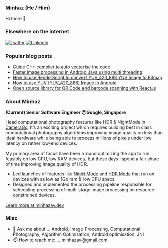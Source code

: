 ### Minhaz (He / Him)
Hi there 👋

### Elsewhere on the internet

[![Twitter](https://user-images.githubusercontent.com/282759/84680160-40c90c80-af00-11ea-8390-bb86858c5fa5.png)](https://twitter.com/minhazav) 
[![LinkedIn](https://user-images.githubusercontent.com/282759/84680162-4161a300-af00-11ea-912c-8f32e5cc1676.png)](https://linkedin.com/in/minhazav)

### Popular blog posts

-   [Guide C++ compiler to auto vectorise the code](https://blog.minhazav.dev/guide-compiler-to-auto-vectorise/)
-   [Faster image processing in Android Java using multi threading](https://blog.minhazav.dev/faster-image-processing-in-android-java-using-multi-threading/)
-   [How to use RenderScript to convert YUV_420_888 YUV Image to Bitmap](https://blog.minhazav.dev/how-to-use-renderscript-to-convert-YUV_420_888-yuv-image-to-bitmap/)
-   [How to use YUV (YUV_420_888) Image in Android](https://blog.minhazav.dev/how-to-convert-yuv-420-sp-android.media.Image-to-Bitmap-or-jpeg/)
-   [Open source library for QR Code and barcode scanning with ReactJs](https://scanapp.org/blog/2021/09/24/open-source-library-for-qr-code-and-barcode-scanning-with-reactjs.html)

### About Minhaz
**(Current) Senior Software Engineer @Google, Singapore**

I lead computational photography features like HDR & NightMode in [CameraGo](https://blog.google/products/android/android-go-camera-go/). It’s an exciting project which requires building best in class computational photography algorithms improving image quality on less than ideal hardware while being able to process millions of pixels under low latency on rather low-end devices.

My primary area of focus have been around optimizing the app to run feasibly on low CPU, low RAM devices, but these days I spend a fair share of time improving image quality of HDR.

-   Led launches of features like [Night Mode](https://www.xda-developers.com/google-camera-android-go-mod-night-mode-low-light-photography/) and [HDR Mode](https://www.xda-developers.com/google-camera-go-rolling-out-hdr-support/) that run on devices with as low as 1Gb ram & low CPU specs.
-  Designed and implemented the processing pipeline responsible for scheduling processing of multi-stage image processing on resource-constrained devices.

[Learn more at minhazav.dev](https://blog.minhazav.dev/about/)

### Misc

- 💬 Ask me about ... Android, Image Processing, Computational Photography, Algorithm Optimisation, Android optimisation, JNI
- 📫 How to reach me: ... [minhazav@gmail.com](mailto:minhazav@gmail.com)

